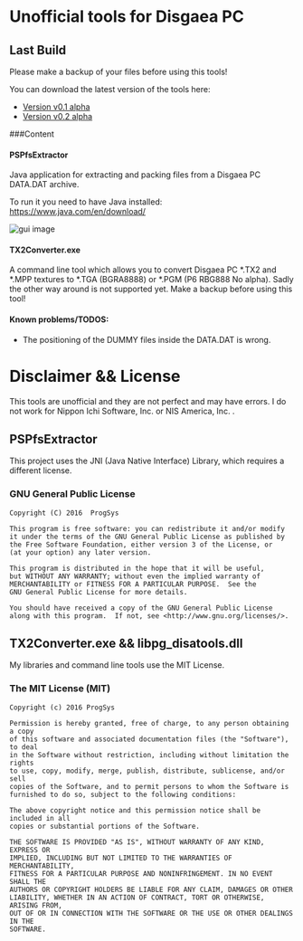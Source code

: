 # Unofficial tools for Disgaea PC

## Last Build

Please make a backup of your files before using this tools!

You can download the latest version of the tools here:

* [Version v0.1 alpha](https://dl.dropboxusercontent.com/u/33065226/disgaea/Disgaea%20Tools%20v0.1%20alpha.zip)
* [Version v0.2 alpha](https://dl.dropboxusercontent.com/u/33065226/disgaea/Disgaea%20Tools%20v0.2%20alpha.zip)

###Content
#### PSPfsExtractor

Java application for extracting and packing files from a Disgaea PC DATA.DAT archive.

To run it you need to have Java installed: https://www.java.com/en/download/

![gui image](https://dl.dropboxusercontent.com/u/33065226/disgaea/java_gui_preview5.png)

#### TX2Converter.exe

A command line tool which allows you to convert Disgaea PC *.TX2 and *.MPP textures to *.TGA (BGRA8888) or *.PGM (P6 RBG888 No alpha).
Sadly the other way around is not supported yet.
Make a backup before using this tool!

#### Known problems/TODOS:

* The positioning of the DUMMY files inside the DATA.DAT is wrong.

# Disclaimer && License
This tools are unofficial and they are not perfect and may have errors. I do not work for Nippon Ichi Software, Inc. or NIS America, Inc. . 

## PSPfsExtractor
This project uses the JNI (Java Native Interface) Library, which requires a different license.

### GNU General Public License

	Copyright (C) 2016  ProgSys

	This program is free software: you can redistribute it and/or modify
	it under the terms of the GNU General Public License as published by
	the Free Software Foundation, either version 3 of the License, or
	(at your option) any later version.

	This program is distributed in the hope that it will be useful,
	but WITHOUT ANY WARRANTY; without even the implied warranty of
	MERCHANTABILITY or FITNESS FOR A PARTICULAR PURPOSE.  See the
	GNU General Public License for more details.

	You should have received a copy of the GNU General Public License
	along with this program.  If not, see <http://www.gnu.org/licenses/>.
 
## TX2Converter.exe && libpg_disatools.dll
My libraries and command line tools use the MIT License.

### The MIT License (MIT)

	Copyright (c) 2016 ProgSys

	Permission is hereby granted, free of charge, to any person obtaining a copy
	of this software and associated documentation files (the "Software"), to deal
	in the Software without restriction, including without limitation the rights
	to use, copy, modify, merge, publish, distribute, sublicense, and/or sell
	copies of the Software, and to permit persons to whom the Software is
	furnished to do so, subject to the following conditions:

	The above copyright notice and this permission notice shall be included in all
	copies or substantial portions of the Software.

	THE SOFTWARE IS PROVIDED "AS IS", WITHOUT WARRANTY OF ANY KIND, EXPRESS OR
	IMPLIED, INCLUDING BUT NOT LIMITED TO THE WARRANTIES OF MERCHANTABILITY,
	FITNESS FOR A PARTICULAR PURPOSE AND NONINFRINGEMENT. IN NO EVENT SHALL THE
	AUTHORS OR COPYRIGHT HOLDERS BE LIABLE FOR ANY CLAIM, DAMAGES OR OTHER
	LIABILITY, WHETHER IN AN ACTION OF CONTRACT, TORT OR OTHERWISE, ARISING FROM,
	OUT OF OR IN CONNECTION WITH THE SOFTWARE OR THE USE OR OTHER DEALINGS IN THE
	SOFTWARE.